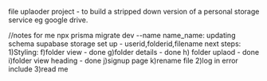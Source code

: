 file uplaoder project - to build a stripped down version of a personal storage service eg google drive.

//notes for me
npx prisma migrate dev --name name_name: updating schema
supabase storage set up - userid,folderid,filename
next steps:
1)Styling:
f)folder view - done
g)folder details - done
h) folder uplaod - done
i)folder view heading - done
j)signup page
k)rename file
2)log in error include
3)read me
